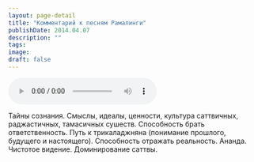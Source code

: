 ```yaml
---
layout: page-detail
title: "Комментарий к песням Рамалинги"
publishDate: 2014.04.07
description: ""
tags:
image:
draft: false
---
```


<audio title="2014.04.07 - Комментарий к песням Рамалинги.mp3" src="/upload/iblock/97c/97cbc18af7e9ae9cceb2302466c94593.mp3" controls=""></audio>

 Тайны сознания. Смыслы, идеалы, ценности, культура саттвичных, раджастичных, тамасичных сушеств. Способность брать ответственность. Путь к трикаладжняна (понимание прошлого, будущего и настоящего). Способность отражать реальность. Ананда. Чистотое видение. Доминирование саттвы. 

  

